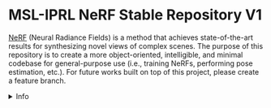 # MSL-IPRL NeRF Stable Repository V1


[NeRF](http://www.matthewtancik.com/nerf) (Neural Radiance Fields) is a method that achieves state-of-the-art results for synthesizing novel views of complex scenes. The purpose of this repository is to create a more object-oriented, intelligible, and minimal codebase for general-purpose use (i.e., training NeRFs, performing pose estimation, etc.). For future works built on top of this project, please create a feature branch. 

<details>
  <summary> Info </summary>
  
  ## Table of Contents
  - Installation
  - Training
  - Examples
  - Creating Blender Datasets
  - Present and Future Extensions of NeRFs

## Installation

It is recommended to install this within a virtual environment. For Conda environments, you can
install the dependencies as follows:

```
git clone https://github.com/stanford-iprl-lab/nerf-shared.git
cd nerf-shared
conda env create -n nerf-shared -f environment.yml
```

If you run into dependency issues, try just doing a ```pip install```. For packages like lietorch or torchsearchsorted (this dependency will come in Stable V2), please go to [LieTorch](https://github.com/princeton-vl/lietorch) and [searchsorted](https://github.com/aliutkus/torchsearchsorted) and follow their installiation instructions.

Here is a full list of dependencies (WIP, not up to date):
<details>
  <summary> Dependencies (click to expand) </summary>
  
  ## Dependencies
  - PyTorch 1.4
  - matplotlib
  - numpy
  - imageio
  - imageio-ffmpeg
  - configargparse

The LLFF data loader requires ImageMagick.

You will also need the [LLFF code](http://github.com/fyusion/llff) (and COLMAP) set up to compute poses if you want to run on your own real data.

Typically, we've just used Blender datasets for ground-truth images and poses. Please see the section below on how to create a Blender dataset that NeRFs can train on.

</details>

## Training

### Quick Start

To get started immediately, download data for two example datasets: `lego` and `fern`. We will eventually be providing our own datasets.
```
bash download_example_data.sh
```

To train a `lego` NeRF:
```
python main.py --config configs/lego.txt
```
Every 10k iterations, the log files will be updated to include test renders (`logs/lego_test/testset_X`) and zipped network weights at `logs/lego_test/X.tar` where `X` denotes the iteration number.

### More Datasets
To play with other scenes presented in the paper, download the data [here](https://drive.google.com/drive/folders/128yBriW1IG_3NJ5Rp7APSTZsJqdJdfc1). Place the downloaded dataset according to the following directory structure:
```
├── configs                                                                                                       
│   ├── ...                                                                                     
│                                                                                               
├── data                                                                                                                                                                                                       
│   ├── nerf_llff_data                                                                                                  
│   │   └── fern                                                                                                                             
│   │   └── flower  # downloaded llff dataset                                                                                  
│   │   └── horns   # downloaded llff dataset
|   |   └── ...
|   ├── nerf_synthetic
|   |   └── lego
|   |   └── ship    # downloaded synthetic dataset
|   |   └── ...
```

### File Structure
It is best to understand a bit more about how the data and outputs are organized. In the root directory, there are 5 Python files associated with NeRFs, and 4 Python files associated with loading in datasets (Blender, LINEMOD, LLFF, DeepVoxels).

```
-main.py
-config_parser.py
-nerf.py
-render_utils.py
-utils.py
```

`main.py` contains a minimal training script that calls functions in `config_parser.py` and `utils.py`.

`config_parser.py` contains just the configuration file parser. It is its own separate folder for users to succintly see which arguments are being passed in and what their default values are. It is highly recommended to look over this file and your data's config file to understand which parameters matter to you.

`nerf.py` contains the NeRF class, primarily the neural network portion of NeRFs. In it is an Embedder class for the embedding layer, and the larger NeRF class for combining the MLP with the embedding layer, as well as handling batching of points.

`render_utils.py` contains the Renderer class. To make this class separate from the NeRF class, the methods of Renderer require the user to pass in the NeRF models. Other than that, it performs the say ray-tracing method using quadrature as in the original NeRF implementation. It also automatically handles batching of rays.

`utils.py` contains stuff like getting the optimizer and renderer, ray-generation, sampling, loading checkpoints, batching training data, and logging. It is recommended to understand how the optimizer, renderer, and create_nerf functions in this file work, as well as how they are called in `main.py`

The rest are dataset specific. NOTE: If you are using Blender as your dataset, make sure you change the near and far bounds accordingly in `load_blender.py`! In the future, the near and far bounds will be incorporated either into the data itself, or in the config file.

### Logs
In `logs` folder, a folder will automatically be generated storing your rendered test images and neural network weights, along with some text files indicating the config used to train the model (Very important when sharing models with others!).

### Configs
In `configs` folder contains the config file used to train a particular NeRF. It is highly recommended to take a look at the example config files in order to understand how your model will behave during training. Some parameters that are particularly important if you decide to copy and paste the example config files are `expname, datadir, dataset_type, white_bkgd, half_res` which determine the experiment's name and corresponding name of the log file in `logs`, the directory in which you stored the training data, where you got your dataset from (e.g., Blender), whether or not the NeRF should be trained on images with white backgrounds, and whether you want your model to train on training images at half resolution. 

NOTE: `white_bkgd` primarily applies to Blender datasets that have transparent images so that setting `white_bkgd=True` will allow the NeRF to render properly. If your images have solid background colors, set this parameter to False.

NOTE: Setting `half_res` to True will also cause the NeRF model to render at half resolution.

### Data
The `data` folder is separated into real-life training data `nerf_llff_data` and synthetic (e.g., Blender) data in `nerf_synthetic`. However, the structure within both is the same. Within each scenes folder, there MUST HAVE 3 folders `test`, `train`, and `val` containing the corresponding images, and their respective ground truth poses under `transforms_....json`. It is recommended to look at the `.json` file to see camera instrinsic parameters that the file should provide beside poses.

## Training
In the `examples` folder contain example scripts to perform functionality beyond training, such as pose estimation. Within those folders will be anothe README containing a more in-depth how-to.

## Blender Specific
We will eventually provide a script where you can generate these three folders and pose files after loading a scene or object into Blender.

In the meantime, the `.json` file is structured as a dictionary:
```
{
  "Far": ...,   #Far Bound
  "Near": ...,  #Near Bound
  "camera_angle_x: ..., #Horizontal FOV
  "frames": ...
}
```
where `"frames"` is a list of dictionaries (one for each image) containing the file path to the image and its corresponding ground-truth pose as follows:

```
{
  "transform_matrix": ...,   #Pose in SE3
  "file_path": "./{test,train,val}/img_name"  #File path
}
```

### Misc
To train NeRF on different datasets: 

```
python main.py --config configs/{DATASET}.txt
```

replace `{DATASET}` with your experiment name.

### Pre-trained Models
We intend to provide some pre-trained models in the future. Stay tuned!


## Future Direction
Contained in the feature branches are the following extensions:
- Navigation (Planning, Estimation, and Control) within NeRFs
- Distributed NeRF training 
- Speed ups to NeRF to make it real-time for robotics applications
- Manipulation and NeRFs

## Citation
Please cite the following works if you use anything from this repository:
```
@misc{mildenhall2020nerf,
    title={NeRF: Representing Scenes as Neural Radiance Fields for View Synthesis},
    author={Ben Mildenhall and Pratul P. Srinivasan and Matthew Tancik and Jonathan T. Barron and Ravi Ramamoorthi and Ren Ng},
    year={2020},
    eprint={2003.08934},
    archivePrefix={arXiv},
    primaryClass={cs.CV}
}
```

The Stable V1 repository was built off of this PyTorch implementation of NeRF, so please cite:
```
@misc{lin2020nerfpytorch,
  title={NeRF-pytorch},
  author={Yen-Chen, Lin},
  howpublished={\url{https://github.com/yenchenlin/nerf-pytorch/}},
  year={2020}
}
```

Eventually Stable V2 and beyond will be built off of this faster implementation, so then please cite:
```
@misc{placeholder,
  title={placeholder},
  author={placeholder},
  howpublished={placeholder},
  year={placeholder}
}